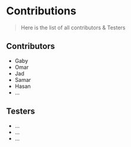 # Contributions

> Here is the list of all contributors & Testers

## Contributors

* Gaby
* Omar
* Jad
* Samar
* Hasan
* ...

## Testers

* ...
* ...
* ...
